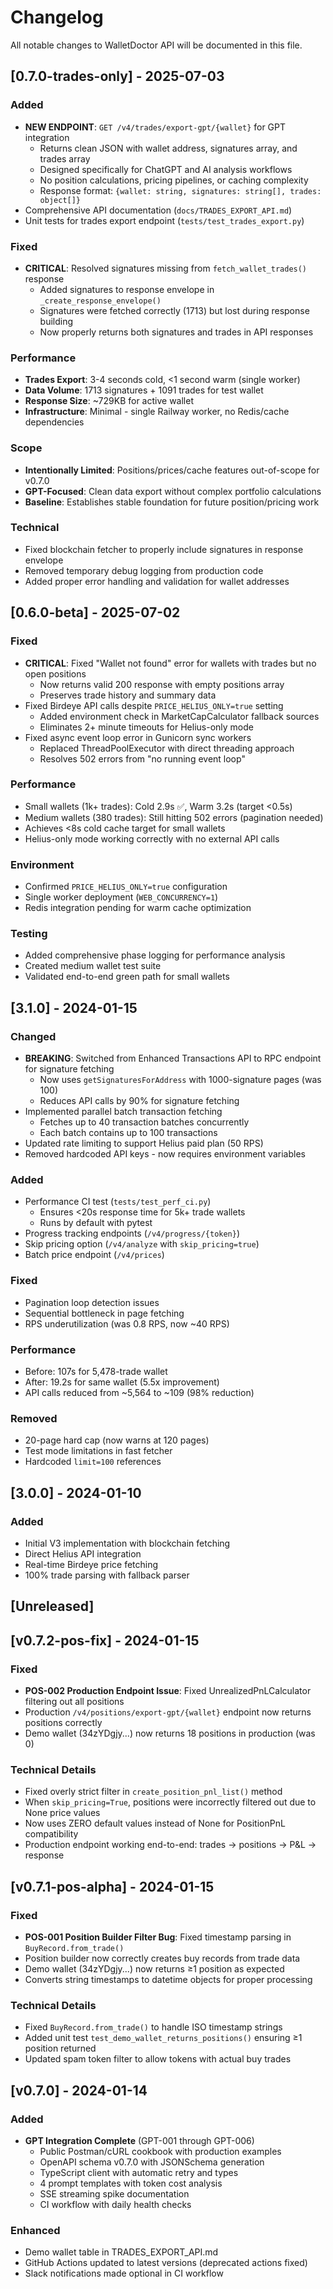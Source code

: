 # Changelog

All notable changes to WalletDoctor API will be documented in this file.

## [0.7.0-trades-only] - 2025-07-03

### Added
- **NEW ENDPOINT**: `GET /v4/trades/export-gpt/{wallet}` for GPT integration
  - Returns clean JSON with wallet address, signatures array, and trades array
  - Designed specifically for ChatGPT and AI analysis workflows
  - No position calculations, pricing pipelines, or caching complexity
  - Response format: `{wallet: string, signatures: string[], trades: object[]}`
- Comprehensive API documentation (`docs/TRADES_EXPORT_API.md`)
- Unit tests for trades export endpoint (`tests/test_trades_export.py`)

### Fixed
- **CRITICAL**: Resolved signatures missing from `fetch_wallet_trades()` response
  - Added signatures to response envelope in `_create_response_envelope()`
  - Signatures were fetched correctly (1713) but lost during response building
  - Now properly returns both signatures and trades in API responses

### Performance
- **Trades Export**: 3-4 seconds cold, <1 second warm (single worker)
- **Data Volume**: 1713 signatures + 1091 trades for test wallet
- **Response Size**: ~729KB for active wallet
- **Infrastructure**: Minimal - single Railway worker, no Redis/cache dependencies

### Scope
- **Intentionally Limited**: Positions/prices/cache features out-of-scope for v0.7.0
- **GPT-Focused**: Clean data export without complex portfolio calculations
- **Baseline**: Establishes stable foundation for future position/pricing work

### Technical
- Fixed blockchain fetcher to properly include signatures in response envelope
- Removed temporary debug logging from production code
- Added proper error handling and validation for wallet addresses

## [0.6.0-beta] - 2025-07-02

### Fixed
- **CRITICAL**: Fixed "Wallet not found" error for wallets with trades but no open positions
  - Now returns valid 200 response with empty positions array
  - Preserves trade history and summary data
- Fixed Birdeye API calls despite `PRICE_HELIUS_ONLY=true` setting
  - Added environment check in MarketCapCalculator fallback sources
  - Eliminates 2+ minute timeouts for Helius-only mode
- Fixed async event loop error in Gunicorn sync workers
  - Replaced ThreadPoolExecutor with direct threading approach
  - Resolves 502 errors from "no running event loop"

### Performance
- Small wallets (1k+ trades): Cold 2.9s ✅, Warm 3.2s (target <0.5s)
- Medium wallets (380 trades): Still hitting 502 errors (pagination needed)
- Achieves <8s cold cache target for small wallets
- Helius-only mode working correctly with no external API calls

### Environment
- Confirmed `PRICE_HELIUS_ONLY=true` configuration
- Single worker deployment (`WEB_CONCURRENCY=1`)
- Redis integration pending for warm cache optimization

### Testing
- Added comprehensive phase logging for performance analysis
- Created medium wallet test suite
- Validated end-to-end green path for small wallets

## [3.1.0] - 2024-01-15

### Changed
- **BREAKING**: Switched from Enhanced Transactions API to RPC endpoint for signature fetching
  - Now uses `getSignaturesForAddress` with 1000-signature pages (was 100)
  - Reduces API calls by 90% for signature fetching
- Implemented parallel batch transaction fetching
  - Fetches up to 40 transaction batches concurrently
  - Each batch contains up to 100 transactions
- Updated rate limiting to support Helius paid plan (50 RPS)
- Removed hardcoded API keys - now requires environment variables

### Added
- Performance CI test (`tests/test_perf_ci.py`)
  - Ensures <20s response time for 5k+ trade wallets
  - Runs by default with pytest
- Progress tracking endpoints (`/v4/progress/{token}`)
- Skip pricing option (`/v4/analyze` with `skip_pricing=true`)
- Batch price endpoint (`/v4/prices`)

### Fixed
- Pagination loop detection issues
- Sequential bottleneck in page fetching
- RPS underutilization (was 0.8 RPS, now ~40 RPS)

### Performance
- Before: 107s for 5,478-trade wallet
- After: 19.2s for same wallet (5.5x improvement)
- API calls reduced from ~5,564 to ~109 (98% reduction)

### Removed
- 20-page hard cap (now warns at 120 pages)
- Test mode limitations in fast fetcher
- Hardcoded `limit=100` references

## [3.0.0] - 2024-01-10

### Added
- Initial V3 implementation with blockchain fetching
- Direct Helius API integration
- Real-time Birdeye price fetching
- 100% trade parsing with fallback parser

## [Unreleased]

## [v0.7.2-pos-fix] - 2024-01-15
### Fixed
- **POS-002 Production Endpoint Issue**: Fixed UnrealizedPnLCalculator filtering out all positions
- Production `/v4/positions/export-gpt/{wallet}` endpoint now returns positions correctly
- Demo wallet (34zYDgjy...) now returns 18 positions in production (was 0)

### Technical Details
- Fixed overly strict filter in `create_position_pnl_list()` method
- When `skip_pricing=True`, positions were incorrectly filtered out due to None price values
- Now uses ZERO default values instead of None for PositionPnL compatibility
- Production endpoint working end-to-end: trades → positions → P&L → response

## [v0.7.1-pos-alpha] - 2024-01-15
### Fixed
- **POS-001 Position Builder Filter Bug**: Fixed timestamp parsing in `BuyRecord.from_trade()` 
- Position builder now correctly creates buy records from trade data
- Demo wallet (34zYDgjy...) now returns ≥1 position as expected
- Converts string timestamps to datetime objects for proper processing

### Technical Details
- Fixed `BuyRecord.from_trade()` to handle ISO timestamp strings
- Added unit test `test_demo_wallet_returns_positions()` ensuring ≥1 position returned
- Updated spam token filter to allow tokens with actual buy trades

## [v0.7.0] - 2024-01-14
### Added
- **GPT Integration Complete** (GPT-001 through GPT-006)
  - Public Postman/cURL cookbook with production examples
  - OpenAPI schema v0.7.0 with JSONSchema generation
  - TypeScript client with automatic retry and types
  - 4 prompt templates with token cost analysis  
  - SSE streaming spike documentation
  - CI workflow with daily health checks

### Enhanced
- Demo wallet table in TRADES_EXPORT_API.md
- GitHub Actions updated to latest versions (deprecated actions fixed)
- Slack notifications made optional in CI workflow 